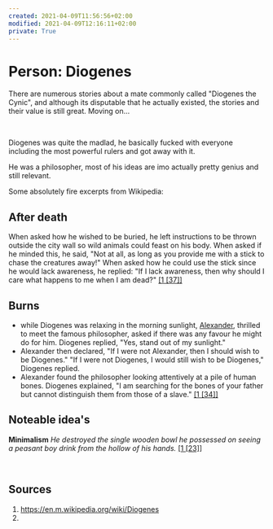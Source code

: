```yaml
---
created: 2021-04-09T11:56:56+02:00
modified: 2021-04-09T12:16:11+02:00
private: True
---
```


# Person: Diogenes
There are numerous stories about a mate commonly called "Diogenes the Cynic", and although its disputable that he actually existed, the stories and their value is still great. Moving on...

<br/>

Diogenes was quite the madlad, he basically fucked with everyone including the most powerful rulers and got away with it.

He was a philosopher, most of his ideas are imo actually pretty genius and still relevant.

Some absolutely fire excerpts from Wikipedia:

## After death
When asked how he wished to be buried, he left instructions to be thrown outside the city wall so wild animals could feast on his body. When asked if he minded this, he said, "Not at all, as long as you provide me with a stick to chase the creatures away!" When asked how he could use the stick since he would lack awareness, he replied: "If I lack awareness, then why should I care what happens to me when I am dead?" [[1 [37]]](https://en.m.wikipedia.org/wiki/Diogenes#cite_note-37)

## Burns
-  while Diogenes was relaxing in the morning sunlight, [Alexander](https://en.m.wikipedia.org/wiki/Diogenes_and_Alexander), thrilled to meet the famous philosopher, asked if there was any favour he might do for him. Diogenes replied, "Yes, stand out of my sunlight." 
-  Alexander then declared, "If I were not Alexander, then I should wish to be Diogenes." "If I were not Diogenes, I would still wish to be Diogenes," Diogenes replied.
-  Alexander found the philosopher looking attentively at a pile of human bones. Diogenes explained, "I am searching for the bones of your father but cannot distinguish them from those of a slave."  [[1 [34]]](https://en.m.wikipedia.org/wiki/Diogenes#cite_note-34)

## Noteable idea's
**Minimalism** *He destroyed the single wooden bowl he possessed on seeing a peasant boy drink from the hollow of his hands.*  [[1 [23]]](https://en.m.wikipedia.org/wiki/Diogenes#cite_note-23)

<br/>

## Sources
1. https://en.m.wikipedia.org/wiki/Diogenes
2.
